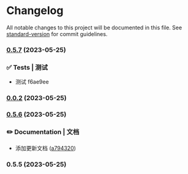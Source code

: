 # Changelog

All notable changes to this project will be documented in this file. See [standard-version](https://github.com/conventional-changelog/standard-version) for commit guidelines.

### [0.5.7](///compare/v0.5.6...v0.5.7) (2023-05-25)


### ✅ Tests | 测试

* 测试 f6ae9ee

### [0.0.2](///compare/v0.5.6...v0.0.2) (2023-05-25)

### [0.5.6](https://github.com/yulimchen/vue3-h5-template/compare/v0.5.5...v0.5.6) (2023-05-25)


### ✏️ Documentation | 文档

* 添加更新文档 ([a794320](https://github.com/yulimchen/vue3-h5-template/commit/a7943201e54e88e8fed29162e458c320091c0df3))

### 0.5.5 (2023-05-25)
